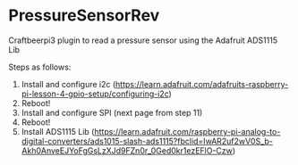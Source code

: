 # PressureSensorRev
Craftbeerpi3 plugin to read a pressure sensor using the Adafruit ADS1115 Lib

Steps as follows:
1. Install and configure i2c (https://learn.adafruit.com/adafruits-raspberry-pi-lesson-4-gpio-setup/configuring-i2c)
2. Reboot!
3. Install and configure SPI (next page from step 11)
4. Reboot!
5. Install ADS1115 Lib (https://learn.adafruit.com/raspberry-pi-analog-to-digital-converters/ads1015-slash-ads1115?fbclid=IwAR2uf2wV0S_b-Akh0AnveEJYoFgGsLzXJd9FZn0r_0Ged0kr1ezEFlO-Czw)
